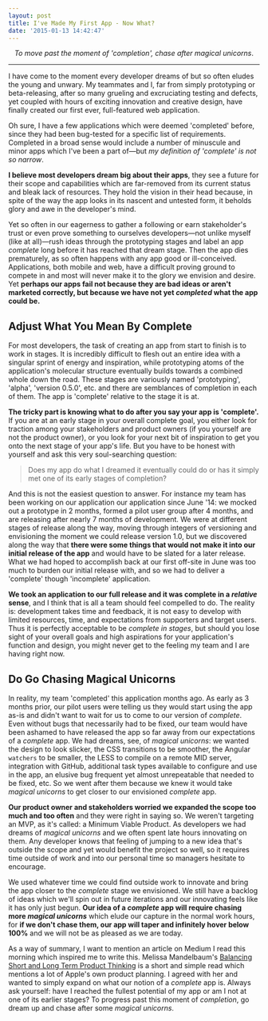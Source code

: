 ```yaml
---
layout: post
title: I've Made My First App - Now What?
date: '2015-01-13 14:42:47'
---
```


<div style="text-align: center;"><i>To move past the moment of 'completion', chase after magical unicorns</i>.</div>
<hr />
I have come to the moment every developer dreams of but so often eludes the young and unwary. My teammates and I, far from simply prototyping or beta-releasing, after so many grueling and excruciating testing and defects, yet coupled with hours of exciting innovation and creative design, have finally created our first ever, full-featured web application.

Oh sure, I have a few applications which were deemed 'completed' before, since they had been bug-tested for a specific list of requirements. Completed in a broad sense would include a number of minuscule and minor apps which I've been a part of&mdash;but <i>my definition of 'complete' is not so narrow</i>.

<strong>I believe most developers dream big about their apps</strong>, they see a future for their scope and capabilities which are far-removed from its current status and bleak lack of resources. They hold the vision in their head because, in spite of the way the app looks in its nascent and untested form, it beholds glory and awe in the developer's mind.

Yet so often in our eagerness to gather a following or earn stakeholder's trust or even prove something to ourselves developers&mdash;not unlike myself (like at all)&mdash;rush ideas through the prototyping stages and label an app <i>complete</i> long before it has reached that dream stage. Then the app dies prematurely, as so often happens with any app good or ill-conceived. Applications, both mobile and web, have a difficult proving ground to compete in and most will never make it to the glory we envision and desire. Yet <strong>perhaps our apps fail not because they are bad ideas or aren't marketed correctly, but because we have not yet <i>completed</i> what the app could be.</strong>
<h2>Adjust What You Mean By Complete</h2>
For most developers, the task of creating an app from start to finish is to work in stages. It is incredibly difficult to flesh out an entire idea with a singular sprint of energy and inspiration, while prototyping atoms of the application's molecular structure eventually builds towards a combined whole down the road. These stages are variously named 'prototyping', 'alpha', 'version 0.5.0', etc. and there are semblances of completion in each of them. The app is 'complete' relative to the stage it is at.

<strong>The tricky part is knowing what to do after you say your app is 'complete'.</strong> If you are at an early stage in your overall complete goal, you either look for traction among your stakeholders and product owners (if you yourself are not the product owner), or you look for your next bit of inspiration to get you onto the next stage of your app's life. But you have to be honest with yourself and ask this very soul-searching question:
<blockquote>Does my app do what I dreamed it eventually could do or has it simply met one of its early stages of completion?</blockquote>
And this is not the easiest question to answer. For instance my team has been working on our application our application since June '14: we mocked out a prototype in 2 months, formed a pilot user group after 4 months, and are releasing after nearly 7 months of development. We were at different stages of release along the way, moving through integers of versioning and envisioning the moment we could release version 1.0, but we discovered along the way that <strong>there were some things that would not make it into our initial release of the app</strong> and would have to be slated for a later release. What we had hoped to accomplish back at our first off-site in June was too much to burden our initial release with, and so we had to deliver a 'complete' though 'incomplete' application.

<strong>We took an application to our full release and it was complete in a <i>relative</i> sense</strong>, and I think that is all a team should feel compelled to do. The reality is: development takes time and feedback, it is not easy to develop with limited resources, time, and expectations from supporters and target users. Thus it is perfectly acceptable to be <i>complete in stages</i>, but should you lose sight of your overall goals and high aspirations for your application's function and design, you might never get to the feeling my team and I are having right now.
<h2>Do Go Chasing Magical Unicorns</h2>
In reality, my team 'completed' this application months ago. As early as 3 months prior, our pilot users were telling us they would start using the app as-is and didn't want to wait for us to come to our version of <i>complete</i>. Even without bugs that necessarily had to be fixed, our team would have been ashamed to have released the app so far away from our expectations of a <i>complete</i> app. We had dreams, see, of <i>magical unicorns</i>: we wanted the design to look slicker, the CSS transitions to be smoother, the Angular <code>watchers</code> to be smaller, the LESS to compile on a remote MID server, integration with GitHub, additional task types available to configure and use in the app, an elusive bug frequent yet almost unrepeatable that needed to be fixed, etc. So we went after them because we knew it would take <i>magical unicorns</i> to get closer to our envisioned <i>complete</i> app.

<strong>Our product owner and stakeholders worried we expanded the scope too much and too often</strong> and they were right in saying so. We weren't targeting an MVP, as it's called: a Minimum Viable Product. As developers we had dreams of <i>magical unicorns</i> and we often spent late hours innovating on them. Any developer knows that feeling of jumping to a new idea that's outside the scope and yet would benefit the project so well, so it requires time outside of work and into our personal time so managers hesitate to encourage.

We used whatever time we could find outside work to innovate and bring the app closer to the <i>complete</i> stage we envisioned. We still have a backlog of ideas which we'll spin out in future iterations and our innovating feels like it has only just begun. <strong>Our idea of a <i>complete</i> app will require chasing more <i>magical unicorns</i></strong> which elude our capture in the normal work hours, for <strong>if we don't chase them, our app will taper and infinitely hover below 100%</strong> and we will not be as pleased as we are today.

As a way of summary, I want to mention an article on Medium I read this morning which inspired me to write this. Melissa Mandelbaum's <a href="https://medium.com/@lissalauren/balancing-short-and-long-term-product-thinking-c88d9b51452b" target="_blank">Balancing Short and Long Term Product Thinking</a> is a short and simple read which mentions a lot of Apple's own product planning. I agreed with her and wanted to simply expand on what our notion of a <i>complete</i> app is. Always ask yourself: have I reached the fullest potential of my app or am I not at one of its earlier stages? To progress past this moment of <i>completion</i>, go dream up and chase after some <i>magical unicorns</i>.